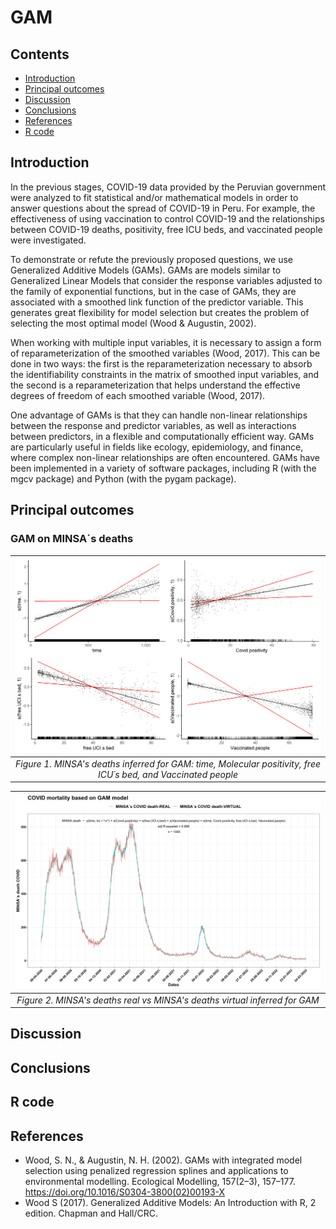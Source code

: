 # GAM

## Contents
-   [Introduction](#introduction)
-   [Principal outcomes](#principal-outcomes)
-   [Discussion](##discussion)
-   [Conclusions](#conclusions)
-   [References](#references)
-   [R code](#r-code)

## Introduction

In the previous stages, COVID-19 data provided by the Peruvian government were analyzed to fit statistical and/or mathematical models in order to answer questions about the spread of COVID-19 in Peru. For example, the effectiveness of using vaccination to control COVID-19 and the relationships between COVID-19 deaths, positivity, free ICU beds, and vaccinated people were investigated.

To demonstrate or refute the previously proposed questions, we use Generalized Additive Models (GAMs). GAMs are models similar to Generalized Linear Models that consider the response variables adjusted to the family of exponential functions, but in the case of GAMs, they are associated with a smoothed link function of the predictor variable. This generates great flexibility for model selection but creates the problem of selecting the most optimal model (Wood & Augustin, 2002).

When working with multiple input variables, it is necessary to assign a form of reparameterization of the smoothed variables (Wood, 2017). This can be done in two ways: the first is the reparameterization necessary to absorb the identifiability constraints in the matrix of smoothed input variables, and the second is a reparameterization that helps understand the effective degrees of freedom of each smoothed variable (Wood, 2017).

One advantage of GAMs is that they can handle non-linear relationships between the response and predictor variables, as well as interactions between predictors, in a flexible and computationally efficient way. GAMs are particularly useful in fields like ecology, epidemiology, and finance, where complex non-linear relationships are often encountered. GAMs have been implemented in a variety of software packages, including R (with the mgcv package) and Python (with the pygam package).

##  Principal outcomes


### GAM on MINSA´s deaths


|[![Figure 1.](plotting/MINSA.4var.covid.gam.all.png)](https://github.com/jasb3110/COVIDPERU/blob/5377a555cd47975a35802003c1453d5f49c2335c/plotting/MINSA.4var.covid.gam.all.png?raw=true)|
|:------------------------------------------------------:|
|*Figure 1. MINSA's deaths  inferred for GAM: time, Molecular positivity, free ICU´s bed, and Vaccinated people*| 


|[![Figure 2.](plotting/MINSA.gam.model.compare.all.png)](https://github.com/jasb3110/COVIDPERU/blob/5377a555cd47975a35802003c1453d5f49c2335c/plotting/MINSA.gam.model.compare.all.png?raw=true)|
|:------------------------------------------------------:|
|*Figure 2. MINSA's deaths  real vs MINSA's deaths  virtual inferred for GAM*| 



## Discussion

## Conclusions

## R code


## References

- Wood, S. N., & Augustin, N. H. (2002). GAMs with integrated model selection using penalized regression splines and applications to environmental modelling. Ecological Modelling, 157(2–3), 157–177. https://doi.org/10.1016/S0304-3800(02)00193-X
- Wood S (2017). Generalized Additive Models: An Introduction with R, 2 edition. Chapman and Hall/CRC.

